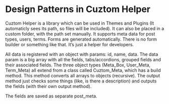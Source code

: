 # Design Patterns in Cuztom Helper

Cuztom Helper is a library which can be used in Themes and Plugins (It automaticly sees its path, so files will be included). It can also be placed in a custom folder, with the path set manually. It supports meta data for post types, users, terms. Forms are generated automatically. There is no form builder or something like that. It’s just a helper for developers.

All data is registered with an object with params: id, name, data. The data param is a big array with all the fields, tabs/accordions, grouped fields and their associated fields. The three object types (Meta_Box, User_Meta, Term_Meta) all extend from a class called Cuztom_Meta, which has a build method. This method converts all arrays to objects (recursive). The output method just checks some things (like, is there a description) and outputs the fields (with their own output method).

The fields are saved as separate post_meta.
